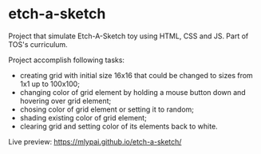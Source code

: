 # etch-a-sketch

Project that simulate Etch-A-Sketch toy using HTML, CSS and JS. Part of TOS's curriculum.

Project accomplish following tasks:
 - creating grid with initial size 16x16 that could be changed to sizes from 1x1 up to 100x100;
 - changing color of grid element by holding a mouse button down and hovering over grid element;
 - chosing color of grid element or setting it to random;
 - shading existing color of grid element;
 - clearing grid and setting color of its elements back to white.

Live preview: https://mlypai.github.io/etch-a-sketch/
